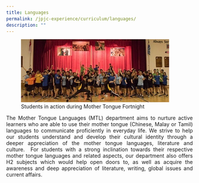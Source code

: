 ```yaml
---
title: Languages
permalink: /jpjc-experience/curriculum/languages/
description: ""
---
```

<div align=justify>
<figure>
<img src="/images/JPJC%20Experience/Curriculum/Languages/Languages_JPJC_Intro_1.jpg">
<figcaption>Students in action during Mother Tongue Fortnight</figcaption></figure>

<p>
The Mother Tongue Languages (MTL) department aims to nurture active learners who are able to use their mother tongue (Chinese, Malay or Tamil) languages to communicate proficiently in everyday life. We strive to help our students understand and develop their cultural identity through a deeper appreciation of the mother tongue languages, literature and culture.  For students with a strong inclination towards their respective mother tongue languages and related aspects, our department also offers H2 subjects which would help open doors to, as well as acquire the awareness and deep appreciation of literature, writing, global issues and current affairs.</p>